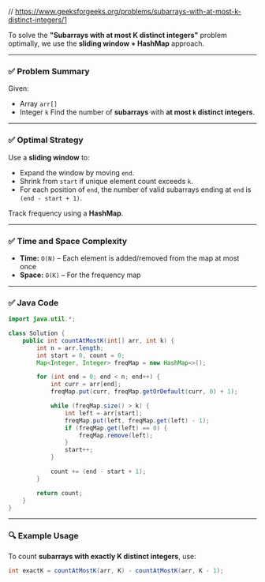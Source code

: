 // https://www.geeksforgeeks.org/problems/subarrays-with-at-most-k-distinct-integers/1

To solve the **"Subarrays with at most K distinct integers"** problem optimally, we use the **sliding window + HashMap** approach.

---

### ✅ **Problem Summary**

Given:

* Array `arr[]`
* Integer `k`
  Find the number of **subarrays** with **at most `k` distinct integers**.

---

### ✅ **Optimal Strategy**

Use a **sliding window** to:

* Expand the window by moving `end`.
* Shrink from `start` if unique element count exceeds `k`.
* For each position of `end`, the number of valid subarrays ending at `end` is `(end - start + 1)`.

Track frequency using a **HashMap**.

---

### ✅ **Time and Space Complexity**

* **Time:** `O(N)` – Each element is added/removed from the map at most once
* **Space:** `O(K)` – For the frequency map

---

### ✅ **Java Code**

```java
import java.util.*;

class Solution {
    public int countAtMostK(int[] arr, int k) {
        int n = arr.length;
        int start = 0, count = 0;
        Map<Integer, Integer> freqMap = new HashMap<>();

        for (int end = 0; end < n; end++) {
            int curr = arr[end];
            freqMap.put(curr, freqMap.getOrDefault(curr, 0) + 1);

            while (freqMap.size() > k) {
                int left = arr[start];
                freqMap.put(left, freqMap.get(left) - 1);
                if (freqMap.get(left) == 0) {
                    freqMap.remove(left);
                }
                start++;
            }

            count += (end - start + 1);
        }

        return count;
    }
}
```

---

### 🔍 Example Usage

To count **subarrays with exactly K distinct integers**, use:

```java
int exactK = countAtMostK(arr, K) - countAtMostK(arr, K - 1);
```
